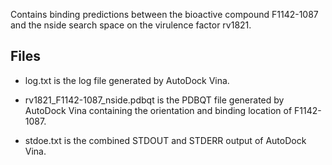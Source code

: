 Contains binding predictions between the bioactive compound F1142-1087 and the nside search space on the virulence factor rv1821.

## Files

- log.txt is the log file generated by AutoDock Vina.

- rv1821_F1142-1087_nside.pdbqt is the PDBQT file generated by AutoDock Vina containing the orientation and binding location of F1142-1087.

- stdoe.txt is the combined STDOUT and STDERR output of AutoDock Vina.


